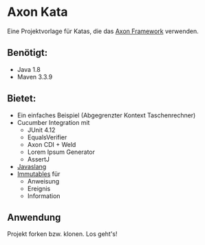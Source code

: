 Axon Kata
=========

Eine Projektvorlage für Katas, die das [Axon Framework](http://www.axonframework.org) verwenden.

Benötigt:
---------
* Java 1.8
* Maven 3.3.9

Bietet:
-------
* Ein einfaches Beispiel (Abgegrenzter Kontext Taschenrechner) 
* Cucumber Integration mit
  * JUnit 4.12
  * EqualsVerifier
  * Axon CDI + Weld
  * Lorem Ipsum Generator
  * AssertJ
* [Javaslang](http::/www.javaslang.io)
* [Immutables](https://immutables.github.io/) für
  * Anweisung
  * Ereignis
  * Information

Anwendung
---------

Projekt forken bzw. klonen. Los geht's!

  

